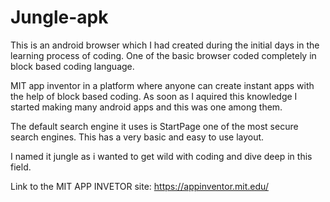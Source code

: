 # Jungle-apk
This is an android browser which I had created during the initial days in the learning process of coding.
One of the basic browser coded completely in block based coding language.

MIT app inventor in a platform where anyone can create instant apps with the help of block based coding.
As soon as I aquired this knowledge I started making many android apps and this was one among them.

The default search engine it uses is StartPage one of the most secure search engines.
This has a very basic and easy to use layout.

I named it jungle as i wanted to get wild with coding and dive deep in this field.


Link to the MIT APP INVETOR site: 
https://appinventor.mit.edu/
